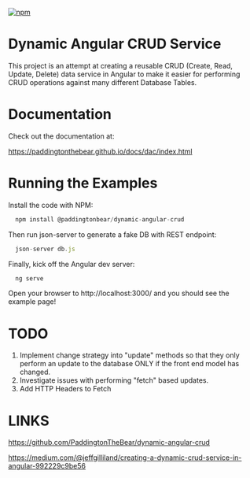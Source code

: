 
[![npm](https://img.shields.io/npm/dw/:package.svg)](https://www.npmjs.com/package/@paddingtonbear/dynamic-angular-crud)



# Dynamic Angular CRUD Service
This project is an attempt at creating a reusable CRUD (Create, Read, Update, Delete) data service in Angular to make it easier for performing CRUD operations against many different Database Tables.

# Documentation
Check out the documentation at:

https://paddingtonthebear.github.io/docs/dac/index.html

# Running the Examples
Install the code with NPM:

```javascript
  npm install @paddingtonbear/dynamic-angular-crud
```

Then run json-server to generate a fake DB with REST endpoint:

```javascript
  json-server db.js
```

Finally, kick off the Angular dev server:

```javascript
  ng serve
```
Open your browser to http://localhost:3000/ and you should see the example page!

# TODO
1. Implement change strategy into "update" methods so that they only perform an update to the database ONLY if the front end model has changed.
2. Investigate issues with performing "fetch" based updates.
3. Add HTTP Headers to Fetch

# LINKS

https://github.com/PaddingtonTheBear/dynamic-angular-crud

https://medium.com/@jeffgilliland/creating-a-dynamic-crud-service-in-angular-992229c9be56

